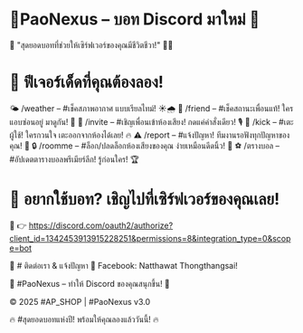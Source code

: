 # 🌟PaoNexus – บอท Discord มาใหม่ 🚀
💬 "สุดยอดบอทที่ช่วยให้เซิร์ฟเวอร์ของคุณมีชีวิตชีวา!" 🌌✨
# 🚀  ฟีเจอร์เด็ดที่คุณต้องลอง!
🌤️ /weather <location> – #เช็คสภาพอากาศ แบบเรียลไทม์! ☀️🌧️
🤝 /friend – #เช็คสถานะเพื่อนแท้! ใครแอบซ่อนอยู่ มาดูกัน! 💖
🎉 /invite – #เชิญเพื่อนเข้าห้องเสียง! กดแค่คำสั่งเดียว! 🎙️
🚪 /kick <user> – #เตะผู้ใช้! ใครกวนใจ เตะออกจากห้องได้เลย! 🔥
⚠️ /report <message> – #แจ้งปัญหา! ทีมงานรอฟังทุกปัญหาของคุณ! 📢
🔒 /roomme – #ล็อก/ปลดล็อกห้องเสียงของคุณ ง่ายเหมือนดีดนิ้ว! 🔐
⚽ /ตรางบอล – #อัปเดตตารางบอลพรีเมียร์ลีก! รู้ก่อนใคร! 🏆

# 🎉 อยากใช้บอท? เชิญไปที่เซิร์ฟเวอร์ของคุณเลย!
📌 👉 https://discord.com/oauth2/authorize?client_id=1342453913915228251&permissions=8&integration_type=0&scope=bot

🤝 # ติดต่อเรา & แจ้งปัญหา
📩 Facebook: Natthawat Thongthangsai!

💙 #PaoNexus – ทำให้ Discord ของคุณสนุกขึ้น! 🚀

© 2025 #AP_SHOP | #PaoNexus v3.0

🔥 #สุดยอดบอทแห่งปี! พร้อมให้คุณลองแล้ววันนี้! 🔥
